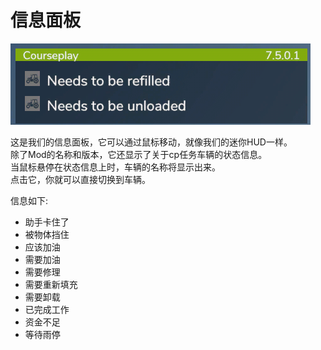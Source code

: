 # 信息面板
![Image](../assets/images/infopanel_0_0_480_130.png)

  
这是我们的信息面板，它可以通过鼠标移动，就像我们的迷你HUD一样。  
除了Mod的名称和版本，它还显示了关于cp任务车辆的状态信息。  
当鼠标悬停在状态信息上时，车辆的名称将显示出来。  
点击它，你就可以直接切换到车辆。  


  
信息如下:  

- 助手卡住了  
- 被物体挡住  
- 应该加油  
- 需要加油  
- 需要修理  
- 需要重新填充  
- 需要卸载  
- 已完成工作  
- 资金不足  
- 等待雨停  


